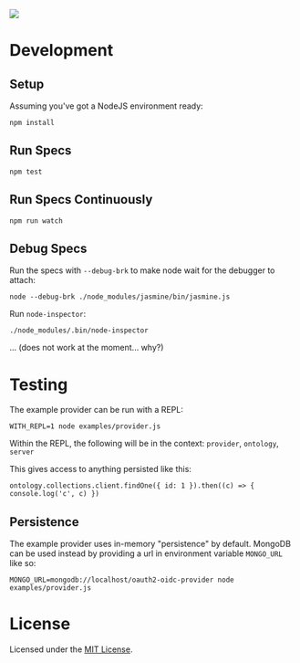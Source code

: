 [<img src="https://travis-ci.org/Uber5/oauth2-oidc.svg?branch=master">](https://travis-ci.org/Uber5/oauth2-oidc)

# Development

## Setup

Assuming you've got a NodeJS environment ready:

```
npm install
```

## Run Specs

```
npm test
```

## Run Specs Continuously

```
npm run watch
```

## Debug Specs

Run the specs with `--debug-brk` to make node wait for the debugger to attach:

```
node --debug-brk ./node_modules/jasmine/bin/jasmine.js
```

Run `node-inspector`:

```
./node_modules/.bin/node-inspector
```

... (does not work at the moment... why?)

# Testing

The example provider can be run with a REPL:

```
WITH_REPL=1 node examples/provider.js
```

Within the REPL, the following will be in the context: `provider`, `ontology`, `server`

This gives access to anything persisted like this:

```
ontology.collections.client.findOne({ id: 1 }).then((c) => { console.log('c', c) })
```

## Persistence

The example provider uses in-memory "persistence" by default. MongoDB can be
used instead by providing a url in environment variable `MONGO_URL` like so:

```
MONGO_URL=mongodb://localhost/oauth2-oidc-provider node examples/provider.js
```

# License

Licensed under the [MIT License](./LICENSE.txt).
